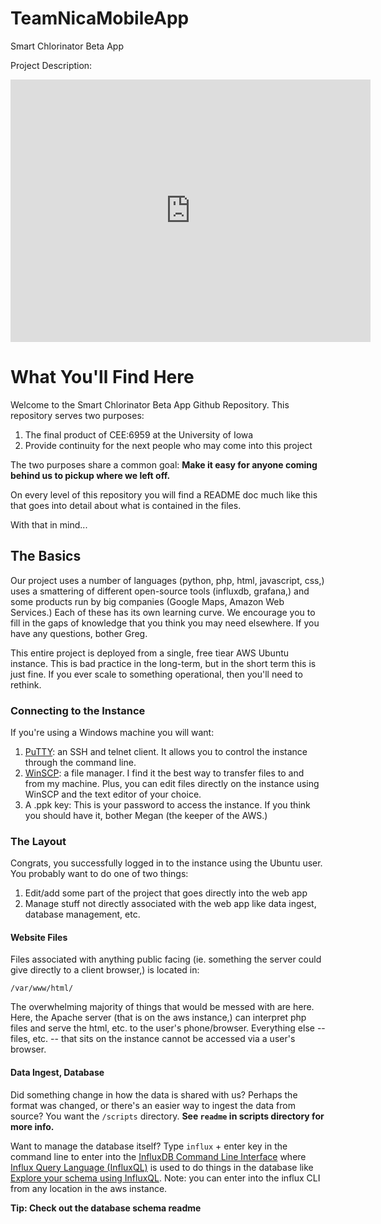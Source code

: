# TeamNicaMobileApp
Smart Chlorinator Beta App

Project Description:
<iframe src="https://slides.com/gregoryewing/team-nica-web/embed" width="576" height="420" scrolling="no" frameborder="0" webkitallowfullscreen mozallowfullscreen allowfullscreen></iframe>


# What You'll Find Here
Welcome to the Smart Chlorinator Beta App Github Repository.
This repository serves two purposes:
1. The final product of CEE:6959 at the University of Iowa
2. Provide continuity for the next people who may come into this project

The two purposes share a common goal:
**Make it easy for anyone coming behind us to pickup where we left off.**

On every level of this repository you will find a README doc much like this that goes into detail about what is contained in the files.

With that in mind...

## The Basics
Our project uses a number of languages (python, php, html, javascript, css,) 
uses a smattering of different open-source tools (influxdb, grafana,) and
some products run by big companies (Google Maps, Amazon Web Services.)
Each of these has its own learning curve.
We encourage you to fill in the gaps of knowledge that you think you may need elsewhere.
If you have any questions, bother Greg.

This entire project is deployed from a single, free tiear AWS Ubuntu instance.
This is bad practice in the long-term, but in the short term this is just fine.
If you ever scale to something operational, then you'll need to rethink.

### Connecting to the Instance
If you're using a Windows machine you will want:
1. [PuTTY](https://www.putty.org/): an SSH and telnet client. It allows you to control the instance through the command line.
2. [WinSCP](https://winscp.net/eng/index.php): a file manager. I find it the best way to transfer files to and from my machine. Plus, you can edit files directly on the instance using WinSCP and the text editor of your choice.
3. A .ppk key: This is your password to access the instance. If you think you should have it, bother Megan (the keeper of the AWS.)

### The Layout
Congrats, you successfully logged in to the instance using the Ubuntu user.
You probably want to do one of two things:
1. Edit/add some part of the project that goes directly into the web app
2. Manage stuff not directly associated with the web app like data ingest, database management, etc.

#### Website Files
Files associated with anything public facing (ie. something the server could give directly to a client browser,) is located in:

``/var/www/html/``

The overwhelming majority of things that would be messed with are here.
Here, the Apache server (that is on the aws instance,) can interpret php files and serve the html, etc. to the user's phone/browser.
Everything else -- files, etc. -- that sits on the instance cannot be accessed via a user's browser.

#### Data Ingest, Database
Did something change in how the data is shared with us?
Perhaps the format was changed, or there's an easier way to ingest the data from source?
You want the ``/scripts`` directory.
**See ``readme`` in scripts directory for more info.**

Want to manage the database itself? Type ``influx`` + enter key in the command line to enter into the 
[InfluxDB Command Line Interface](https://v2.docs.influxdata.com/v2.0/reference/cli/influx/) where 
[Influx Query Language (InfluxQL)](https://docs.influxdata.com/influxdb/v1.8/query_language/) is used to do things in the database like 
[Explore your schema using InfluxQL](https://docs.influxdata.com/influxdb/v1.8/query_language/explore-schema/).
Note: you can enter into the influx CLI from any location in the aws instance.

**Tip: Check out the database schema readme**

